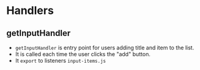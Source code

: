 # Handlers

## getInputHandler

- `getInputHandler` is entry point for users adding title and item to the list.
- It is called each time the user clicks the "add" button.
- It `export` to listeners `input-items.js`
